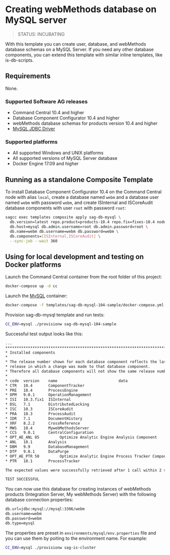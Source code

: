 <!-- Copyright 2013 - 2018 Software AG, Darmstadt, Germany and/or its licensors

   SPDX-License-Identifier: Apache-2.0

    Licensed under the Apache License, Version 2.0 (the "License");
    you may not use this file except in compliance with the License.
    You may obtain a copy of the License at

        http://www.apache.org/licenses/LICENSE-2.0

    Unless required by applicable law or agreed to in writing, software
    distributed under the License is distributed on an "AS IS" BASIS,
     WITHOUT WARRANTIES OR CONDITIONS OF ANY KIND, either express or implied.
     See the License for the specific language governing permissions and

     limitations under the License.                                                  

-->

# Creating webMethods database on MySQL server

> STATUS: INCUBATING

With this template you can create user, database, and webMethods database schemas on a MySQL Server. If you need any other database components, you can extend this template with similar inline templates, like is-db-scripts.

## Requirements

None.

### Supported Software AG releases

* Command Central 10.4 and higher
* Database Component Configurator 10.4 and higher
* webMethods database schemas for products version 10.4 and higher
* [MySQL JDBC Driver](https://dev.mysql.com/get/Downloads/Connector-J/mysql-connector-java-5.1.47.zip)

### Supported platforms

* All supported Windows and UNIX platforms
* All supported versions of MySQL Server database
* Docker Engine 17.09 and higher

## Running as a standalone Composite Template

To install Database Component Configurator 10.4 on the Command Central node with alias `local`,
create a database named `webm` and a database user named `webm` with password `webm`,
and create ISInternal and ISCoreAudit database components with user `root` with password `root`:

```bash
sagcc exec templates composite apply sag-db-mysql \
  db.version=latest repo.product=products-10.4 repo.fix=fixes-10.4 nodes=local \
  db.host=mysql db.admin.username=root db.admin.password=root \
  db.name=webm db.username=webm db.password=webm \
  db.components=[ISInternal,ISCoreAudit] \
  --sync-job --wait 360
```

## Using for local development and testing on Docker platforms

Launch the Command Central container from the root folder of this project:

```bash
docker-compose up -d cc
```

Launch the [MySQL](https://hub.docker.com/_/mysql/) container:

```bash
docker-compose -f templates/sag-db-mysql-104-sample/docker-compose.yml up -d mysql
```

Provision sag-db-mysql template and run tests:

```bash
CC_ENV=mysql ./provisionw sag-db-mysql-104-sample
```

Successful test output looks like this:

```bash
...
**********************************************************************************
* Installed components                                                           *
*                                                                                *
* The release number shown for each database component reflects the last         *
* release in which a change was made to that database component.                 *
* Therefore all database components will not show the same release number.       *
*                                                                                *
* code  version    name                           data                           *
* CTR   10.4       ComponentTracker                                              *
* PRE   10.4       ProcessEngine                                                 *
* OPM   9.0.1      OperationManagement                                           *
* ISI   10.3.fix1  ISInternal                                                    *
* DSL   7.1        DistributedLocking                                            *
* ISC   10.3       ISCoreAudit                                                   *
* PRA   10.3       ProcessAudit                                                  *
* IDR   7.1        DocumentHistory                                               *
* XRF   8.2.2      CrossReference                                                *
* MWS   10.4       MywebMethodsServer                                            *
* CCS   9.0.1      CentralConfiguration                                          *
* OPT_AE_ANL 85         Optimize Analytic Engine Analysis Component                                *
* ANL   10.1       Analysis                                                      *
* DBM   9.9        DatabaseManagement                                            *
* DTP   9.0.1      DataPurge                                                     *
* OPT_AE_PTR 50         Optimize Analytic Engine Process Tracker Component                                *
* PTR   10.1       ProcessTracker                                                *

The expected values were successfully retrieved after 1 call within 2 seconds.

TEST SUCCESSFUL
```

You can now use this database for creating instances of webMethods products (Integration Server, My webMethods Server) with the following database connection properties:

```bash
db.url=jdbc:mysql://mysql:3306/webm
db.username=webm
db.password=webm
db.type=mysql
```

The properties are preset in `environments/mysql/env.properties` file and you can use them by poiting to the environment name. For example:

```bash
CC_ENV=mysql ./provisionw sag-is-cluster
```
